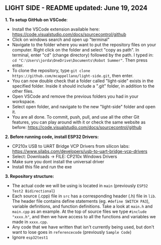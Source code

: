 ## LIGHT SIDE - README updated: June 19, 2024


**1. To setup GitHub on VSCode**:
  - Install the VSCode extension available here: https://code.visualstudio.com/docs/sourcecontrol/github
  - Click on windows search and open up "terminal"
  - Navigate to the folder where you want to put the repository files on your computer. Right click on the folder and select "copy as path".
    In terminal, enter "cd" (change directory) followed by the path. I typed in:
    ``cd "C:\Users\jorda\OneDrive\Documents\Robot Summer"``.
    Then press enter.
  - To clone the repository, type ``git clone https://github.com/mcappellano/light-side.git``, then enter.
  - You can now double check that a folder called "light-side" exists in the specified folder. Inside it should include a ".git" folder, in addition to the other files.
  - Open VSCode and remove the previous folders you had in your workspace.
  - Select open folder, and navigate to the new "light-side" folder and open it.
  - You are all done. To commit, push, pull, and use all the other Git features, you can play around with it or check the same website as before: https://code.visualstudio.com/docs/sourcecontrol/github

**2. Before running code, install ESP32 Drivers:**
  - CP210x USB to UART Bridge VCP Drivers from silicon labs: https://www.silabs.com/developers/usb-to-uart-bridge-vcp-drivers
  - Select: Downloads -> FILE: CP210x Windows Drivers
  - Make sure you dont install the universal driver
  - Install this file and run the exe

**3. Repository structure:**
  - The actual code we will be using is located in ``main`` (previously ``ESP32 Test2 Bidirectional``)
  - Each source (.cpp) file in ``src`` has a corresponding header (.h) file in ``lib``. The header file contains define statements (eg. ``#define SWITCH PA3``), variable definitions, and function definitions. Take a look at ``main.h`` and ``main.cpp`` as an example. At the top of source files we type ``#include "xxxx.h"``, and then we have access to all the functions and variables we made in ``xxxx.cpp``.
  - Any code that we have written that isn't currently being used, but don't want to lose goes in ``referencecode`` (previously ``Sample Code``)
  - Ignore ``esp32test1``

